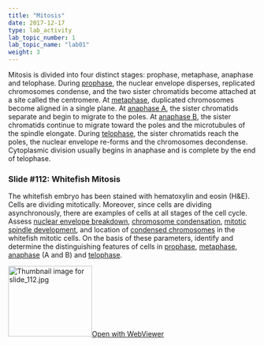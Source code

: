 ```yaml
---
title: "Mitosis"
date: 2017-12-17
type: lab_activity
lab_topic_number: 1
lab_topic_name: "lab01"
weight: 3
---
```

<div class="entrybody">
						<p>Mitosis is divided into four distinct stages: prophase, metaphase, anaphase and telophase. During <u>prophase</u>, the nuclear envelope disperses, replicated chromosomes condense, and the two sister chromatids become attached at a site called the centromere. At <u>metaphase</u>, duplicated chromosomes become aligned in a single plane. At <u>anaphase A</u>, the sister chromatids separate and begin to migrate to the poles.  At <u>anaphase B</u>, the sister chromatids continue to migrate toward the poles and the microtubules of the spindle elongate.  During <u>telophase</u>, the sister chromatids reach the poles, the nuclear envelope re-forms and the chromosomes decondense.  Cytoplasmic division usually begins in anaphase and is complete by the end of telophase.   </p>

<h3>Slide #112: Whitefish Mitosis</h3>

<p>The whitefish embryo has been stained with hematoxylin and eosin (H&amp;E).  Cells are dividing mitotically.  Moreover, since cells are dividing asynchronously, there are examples of cells at all stages of the cell cycle.  Assess <u>nuclear envelope breakdown</u>, <u>chromosome condensation</u>, <u>mitotic spindle development</u>, and location of <u>condensed chromosomes</u> in the whitefish mitotic cells.  On the basis of these parameters, identify and determine the distinguishing features of cells in <u>prophase</u>, <u>metaphase</u>, <u>anaphase</u> (A and B) and <u>telophase</u>. </p>

<div class="thumbnail"> <a href="https://histologylab.ctl.columbia.edu/slides/slide112/" target="_blank"><img alt="Thumbnail image for slide_112.jpg" src="/assets/images/slide_112-thumb-170x143-1653.jpg" width="170" height="143" class="mt-image-left"></a><a href="https://histologylab.ctl.columbia.edu/slides/slide112/" target="_blank">Open with WebViewer</a></div>
						
						
</div>

